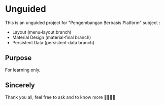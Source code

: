 # Unguided

This is an unguided project for "Pengembangan Berbasis Platform" subject :
- Layout (menu-layout branch)
- Material Design (material-final branch)
- Persistent Data (persistent-data branch)

## Purpose
For learning only.

## Sincerely
Thank you all, feel free to ask and to know more 👋🏻👋🏻
